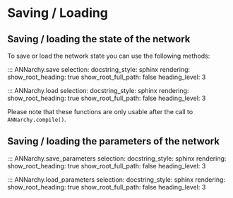 # Saving / Loading

## Saving / loading the state of the network

To save or load the network state you can use the following methods:

::: ANNarchy.save
    selection:
      docstring_style: sphinx
    rendering:
      show_root_heading: true
      show_root_full_path: false
      heading_level: 3

::: ANNarchy.load
    selection:
      docstring_style: sphinx
    rendering:
      show_root_heading: true
      show_root_full_path: false
      heading_level: 3


Please note that these functions are only usable after the call to
`ANNarchy.compile()`.

## Saving / loading the parameters of the network


::: ANNarchy.save_parameters
    selection:
      docstring_style: sphinx
    rendering:
      show_root_heading: true
      show_root_full_path: false
      heading_level: 3

::: ANNarchy.load_parameters
    selection:
      docstring_style: sphinx
    rendering:
      show_root_heading: true
      show_root_full_path: false
      heading_level: 3
